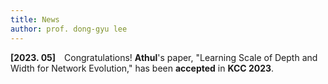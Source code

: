 ```yaml
---
title: News
author: prof. dong-gyu lee
---
```

**[2023. 05]** Congratulations! **Athul**'s paper, "Learning Scale of Depth and Width for Network Evolution," has been **accepted** in **KCC 2023**.
